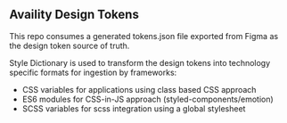 ## Availity Design Tokens

This repo consumes a generated tokens.json file exported from Figma as the design token source of truth.

Style Dictionary is used to transform the design tokens into technology specific formats for ingestion by frameworks:

- CSS variables for applications using class based CSS approach
- ES6 modules for CSS-in-JS approach (styled-components/emotion)
- SCSS variables for scss integration using a global stylesheet